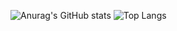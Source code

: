 ![Anurag's GitHub stats](https:https://github-readme-stats.vercel.app/api?username=Xidashuaige)
![Top Langs](https://github-readme-stats.vercel.app/api/top-langs/?username=anuraghazra&theme=onedark&langs_count=3&&hide)
